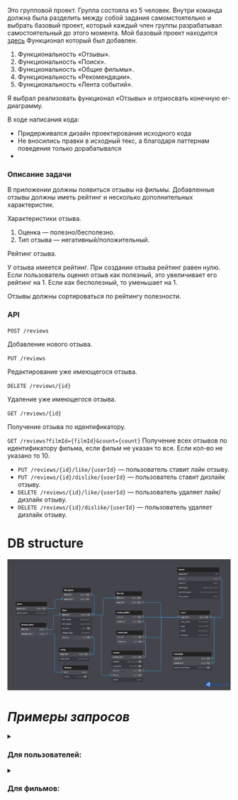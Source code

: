 Это групповой проект. Группа состояла из 5 человек. Внутри команда должна была разделить между собой задания 
самомстоятельно и выбрать базовый проект, который каждый член группы разрабатывал самостоятельный до этого момента.
Мой базовый проект находится [здесь](#https://github.com/AmirKhus/java-filmorate)
Функционал который был добавлен.

1. Функциональность «Отзывы».
2. Функциональность «Поиск».
3. Функциональность «Общие фильмы».
4. Функциональность «Рекомендации».
5. Функциональность «Лента событий».

Я выбрал реализовать функционал «Отзывы» и отриосвать конечную er-диаграмму.

В ходе написания кода:
* Придерживался дизайн проектирования исходного кода
* Не вносились правки в исходный текс, а благодаря паттернам поведения только дорабатывался
* 
### Описание задачи

В приложении должны появиться отзывы на фильмы. Добавленные отзывы должны иметь рейтинг и несколько дополнительных характеристик.

Характеристики отзыва.

1. Оценка — полезно/бесполезно.
2. Тип отзыва — негативный/положительный.

Рейтинг отзыва.

У отзыва имеется рейтинг. При создании отзыва рейтинг равен нулю. Если пользователь оценил отзыв как полезный, это увеличивает его рейтинг на 1. Если как бесполезный, то уменьшает на 1.

Отзывы должны сортироваться по рейтингу полезности.

### API

`POST /reviews`

Добавление нового отзыва.

`PUT /reviews`

Редактирование уже имеющегося отзыва.

`DELETE /reviews/{id}`

Удаление уже имеющегося отзыва.

`GET /reviews/{id}`

Получение отзыва по идентификатору.

`GET /reviews?filmId={filmId}&count={count}`
Получение всех отзывов по идентификатору фильма, если фильм не указан то все. Если кол-во не указано то 10.

- `PUT /reviews/{id}/like/{userId}`  — пользователь ставит лайк отзыву.
- `PUT /reviews/{id}/dislike/{userId}`  — пользователь ставит дизлайк отзыву.
- `DELETE /reviews/{id}/like/{userId}`  — пользователь удаляет лайк/дизлайк отзыву.
- `DELETE /reviews/{id}/dislike/{userId}`  — пользователь удаляет дизлайк отзыву.


# DB structure

![DB_structure.png](DB%20structure%2FDB_structure.png)

# ***Примеры запросов***
<details>
  <summary><h3>Для пользователей:</h3></summary>

* Получение друзей

``` SQL
  SELECT *
  FROM friendship
  WHERE user_id = 3 
  AND state_of_friendship = true;
```
* Получение общих друзей у двух пользователей 
```` SQL
  SELECT * FROM users AS us
  JOIN FRIENDSHIP AS fr1 ON us.user_id = fr1.friend_id
  JOIN FRIENDSHIP AS fr2 ON us.user_id = fr2.friend_id
  WHERE fr1.user_id = ? AND fr2.user_id = ?;
 ```` 
* создание пользователя
```SQL
INSERT INTO users (email, login, name, birthday)
VALUES ( ?, ?, ?, ? );
```
* редактирование пользователя
```SQL
UPDATE users
SET email = ?,
    login = ?,
    name = ?,
    birthday = ?
WHERE user_id = ?
```
* получение списка всех пользователей
```SQL
SELECT *
FROM users
```

</details>

<details>
  <summary><h3>Для фильмов:</h3></summary>

* получение списка 10 популярных фильмов
````SQL
  SELECT f.film_id, f.film_name, f.description, f.release_date, f.duration,r.mpa_id, r.mpa_name
  FROM films AS f
  JOIN rating AS r ON f.mpa_id = r.mpa_id
  LEFT JOIN FILM_LIKE AS l ON f.film_id = l.film_id
  GROUP BY f.film_id
  ORDER BY COUNT(l.user_id) DESC
  LIMIT 10;
````

* создание фильма
```SQL
INSERT INTO films (name, description, release_date, duration_in_minutes, mpa_rating_id)
VALUES (?, ?, ?, ?, ?)
```
* редактирование фильма
```SQL
UPDATE films
SET name = ?,
    description = ?,
    release_date = ?,
    duration_in_minutes = ?,
    mpa_rating_id = ?
WHERE film_id = ?
```
* получение списка всех фильмов
```SQL
SELECT films.*, mpa_rating.mpa_name, COUNT(film_likes.user_id) AS rate
FROM films
LEFT JOIN mpa_rating ON films.mpa_rating_id = mpa_rating.mpa_rating_id
LEFT JOIN film_likes ON films.film_id = film_likes.film_id
GROUP BY films.film_id
ORDER BY films.film_id
```
</details>